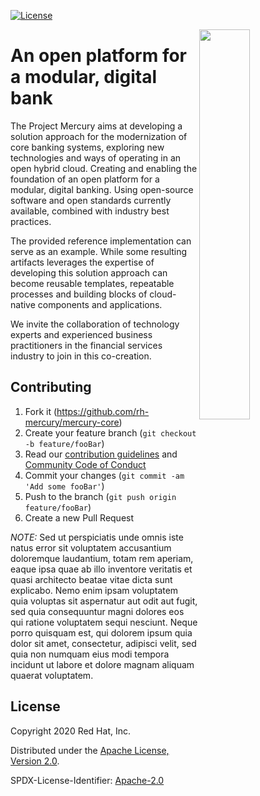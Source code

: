 
[![License](https://img.shields.io/badge/License-Apache%202.0-blue.svg)](https://opensource.org/licenses/Apache-2.0)

<img align="right" width="40%" src="https://avatars3.githubusercontent.com/u/64280816?s=200&v=4">

# An open platform for a modular, digital bank

The Project Mercury aims at developing a solution approach for the modernization of core banking systems, exploring new technologies and ways of operating in an open hybrid cloud. Creating and enabling the foundation of an open platform for a modular, digital banking. Using  open-source software and open standards currently available, combined with industry best practices.

The provided reference implementation can serve as an example. While some resulting artifacts leverages the expertise of developing this solution approach can become reusable templates, repeatable processes and building blocks of cloud-native components and applications.

We invite the collaboration of technology experts and experienced business practitioners in the financial services industry to join in this co-creation.

## Contributing

1. Fork it (<https://github.com/rh-mercury/mercury-core>)
2. Create your feature branch (`git checkout -b feature/fooBar`)
3. Read our [contribution guidelines](CONTRIBUTING.md) and [Community Code of Conduct](https://developers.redhat.com/)
4. Commit your changes (`git commit -am 'Add some fooBar'`)
5. Push to the branch (`git push origin feature/fooBar`)
6. Create a new Pull Request


_NOTE:_ Sed ut perspiciatis unde omnis iste natus error sit voluptatem accusantium doloremque laudantium, totam rem aperiam, eaque ipsa quae ab illo inventore veritatis et quasi architecto beatae vitae dicta sunt explicabo. Nemo enim ipsam voluptatem quia voluptas sit aspernatur aut odit aut fugit, sed quia consequuntur magni dolores eos qui ratione voluptatem sequi nesciunt. Neque porro quisquam est, qui dolorem ipsum quia dolor sit amet, consectetur, adipisci velit, sed quia non numquam eius modi tempora incidunt ut labore et dolore magnam aliquam quaerat voluptatem.


## License

Copyright 2020 Red Hat, Inc.

Distributed under the [Apache License, Version 2.0](http://www.apache.org/licenses/LICENSE-2.0).

SPDX-License-Identifier: [Apache-2.0](https://spdx.org/licenses/Apache-2.0)
